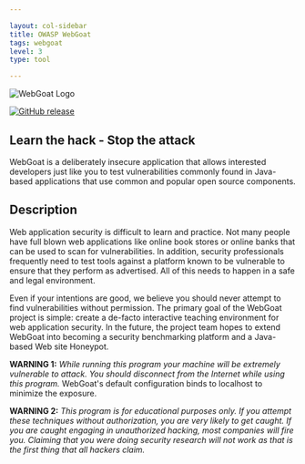 ```yaml
---

layout: col-sidebar
title: OWASP WebGoat
tags: webgoat
level: 3
type: tool

---
```

![WebGoat Logo](https://raw.githubusercontent.com/WebGoat/WebGoat/develop/src/main/resources/lessons/challenges/images/webgoat2.png)

[![GitHub release](https://img.shields.io/github/v/release/WebGoat/WebGoat.svg)](https://github.com/WebGoat/WebGoat/releases/latest)


## Learn the hack - Stop the attack

WebGoat is a deliberately insecure application that allows interested developers just like you to test vulnerabilities 
commonly found in Java-based applications that use common and popular open source components.

## Description 

Web application security is difficult to learn and practice. Not many people have full blown web applications like online book stores or online banks that can be used to scan for vulnerabilities. In addition, security professionals frequently need to test tools against a platform known to be vulnerable to ensure that they perform as advertised. All of this needs to happen in a safe and legal environment.

Even if your intentions are good, we believe you should never attempt to find vulnerabilities without permission. The primary goal of the WebGoat project is simple: create a de-facto interactive teaching environment for web application security. In the future, the project team hopes to extend WebGoat into becoming a security benchmarking platform and a Java-based Web site Honeypot.

**WARNING 1:** *While running this program your machine will be extremely
vulnerable to attack. You should disconnect from the Internet while using
this program.*  WebGoat's default configuration binds to localhost to minimize
the exposure.

**WARNING 2:** *This program is for educational purposes only. If you attempt
these techniques without authorization, you are very likely to get caught. If
you are caught engaging in unauthorized hacking, most companies will fire you.
Claiming that you were doing security research will not work as that is the
first thing that all hackers claim.*
